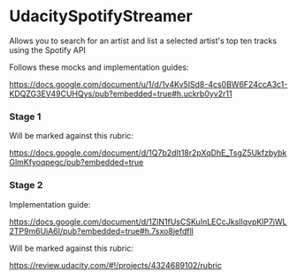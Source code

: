 # UdacitySpotifyStreamer
Allows you to search for an artist and list a selected artist's top ten tracks using the Spotify API

Follows these mocks and implementation guides:

https://docs.google.com/document/u/1/d/1v4Kv5lSd8-4cs0BW6F24ccA3c1-KDQZG3EV49CUHQys/pub?embedded=true#h.uckrb0yv2r11

### Stage 1

Will be marked against this rubric:

https://docs.google.com/document/d/1Q7b2dIt18r2pXqDhE_TsgZ5UkfzbybkGlmKfyoqpegc/pub?embedded=true

### Stage 2

Implementation guide:

https://docs.google.com/document/d/1ZlN1fUsCSKuInLECcJkslIqvpKlP7jWL2TP9m6UiA6I/pub?embedded=true#h.7sxo8jefdfll

Will be marked against this rubric:

https://review.udacity.com/#!/projects/4324689102/rubric
